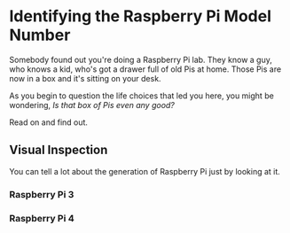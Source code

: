 # Identifying the Raspberry Pi Model Number
Somebody found out you're doing a Raspberry Pi lab. They know a guy, who knows a kid, who's got a drawer full of old Pis at home. Those Pis are now in a box and it's sitting on your desk.

As you begin to question the life choices that led you here, you might be wondering, _Is that box of Pis even any good?_

Read on and find out.

## Visual Inspection
You can tell a lot about the generation of Raspberry Pi just by looking at it.

### Raspberry Pi 3


### Raspberry Pi 4


